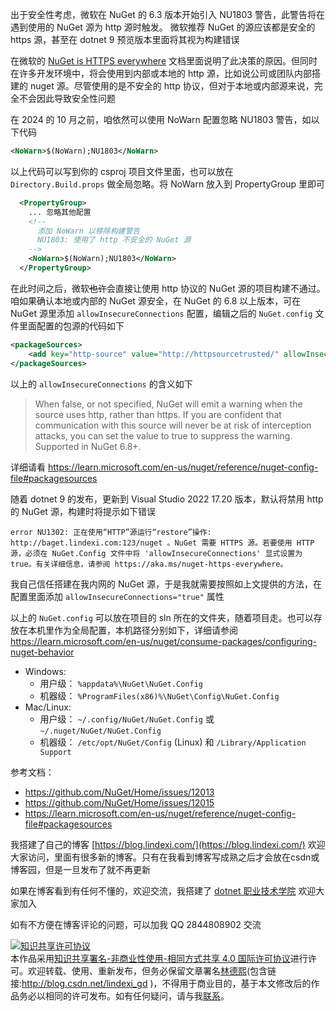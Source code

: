 
出于安全性考虑，微软在 NuGet 的 6.3 版本开始引入 NU1803 警告，此警告将在遇到使用的 NuGet 源为 http 源时触发。 微软推荐 NuGet 的源应该都是安全的 https 源，甚至在 dotnet 9 预览版本里面将其视为构建错误

<!--more-->


<!-- CreateTime:2024/11/14 07:29:27 -->

<!-- 发布 -->
<!-- 博客 -->

在微软的 [NuGet is HTTPS everywhere](https://devblogs.microsoft.com/nuget/https-everywhere/) 文档里面说明了此决策的原因。但同时在许多开发环境中，将会使用到内部或本地的 http 源，比如说公司或团队内部搭建的 nuget 源。尽管使用的是不安全的 http 协议，但对于本地或内部源来说，完全不会因此导致安全性问题

在 2024 的 10 月之前，咱依然可以使用 NoWarn 配置忽略 NU1803 警告，如以下代码

```xml
<NoWarn>$(NoWarn);NU1803</NoWarn>
```

以上代码可以写到你的 csproj 项目文件里面，也可以放在 `Directory.Build.props` 做全局忽略。将 NoWarn 放入到 PropertyGroup 里即可

```xml
  <PropertyGroup>
    ... 忽略其他配置
    <!--
      添加 NoWarn 以移除构建警告
      NU1803: 使用了 http 不安全的 NuGet 源
    -->
    <NoWarn>$(NoWarn);NU1803</NoWarn>
  </PropertyGroup>
```

在此时间之后，微软~~也许~~会直接让使用 http 协议的 NuGet 源的项目构建不通过。咱如果确认本地或内部的 NuGet 源安全，在 NuGet 的 6.8 以上版本，可在 NuGet 源里添加 `allowInsecureConnections` 配置，编辑之后的 `NuGet.config` 文件里面配置的包源的代码如下

```xml
<packageSources>
    <add key="http-source" value="http://httpsourcetrusted/" allowInsecureConnections="true" />
</packageSources>
```

以上的 `allowInsecureConnections` 的含义如下

> When false, or not specified, NuGet will emit a warning when the source uses http, rather than https. If you are confident that communication with this source will never be at risk of interception attacks, you can set the value to true to suppress the warning. Supported in NuGet 6.8+.

详细请看 <https://learn.microsoft.com/en-us/nuget/reference/nuget-config-file#packagesources>

随着 dotnet 9 的发布，更新到 Visual Studio 2022 17.20 版本，默认将禁用 http 的 NuGet 源，构建时将提示如下错误

```
error NU1302: 正在使用“HTTP”源运行“restore”操作: http://baget.lindexi.com:123/nuget 。NuGet 需要 HTTPS 源。若要使用 HTTP 源，必须在 NuGet.Config 文件中将 'allowInsecureConnections' 显式设置为 true。有关详细信息，请参阅 https://aka.ms/nuget-https-everywhere。 
```

我自己信任搭建在我内网的 NuGet 源，于是我就需要按照如上文提供的方法，在配置里面添加 `allowInsecureConnections="true"` 属性

以上的 `NuGet.config` 可以放在项目的 sln 所在的文件夹，随着项目走。也可以存放在本机里作为全局配置，本机路径分别如下，详细请参阅 <https://learn.microsoft.com/en-us/nuget/consume-packages/configuring-nuget-behavior>

- Windows: 
  - 用户级： `%appdata%\NuGet\NuGet.Config`
  - 机器级： `%ProgramFiles(x86)%\NuGet\Config\NuGet.Config`
- Mac/Linux: 
  - 用户级： `~/.config/NuGet/NuGet.Config` 或 `~/.nuget/NuGet/NuGet.Config`
  - 机器级： `/etc/opt/NuGet/Config` (Linux) 和 `/Library/Application Support`

参考文档：

- <https://github.com/NuGet/Home/issues/12013>
- <https://github.com/NuGet/Home/issues/12015>
- <https://learn.microsoft.com/en-us/nuget/reference/nuget-config-file#packagesources>


我搭建了自己的博客 [https://blog.lindexi.com/](https://blog.lindexi.com/) 欢迎大家访问，里面有很多新的博客。只有在我看到博客写成熟之后才会放在csdn或博客园，但是一旦发布了就不再更新

如果在博客看到有任何不懂的，欢迎交流，我搭建了 [dotnet 职业技术学院](https://t.me/dotnet_campus) 欢迎大家加入

如有不方便在博客评论的问题，可以加我 QQ 2844808902 交流

<a rel="license" href="http://creativecommons.org/licenses/by-nc-sa/4.0/"><img alt="知识共享许可协议" style="border-width:0" src="https://licensebuttons.net/l/by-nc-sa/4.0/88x31.png" /></a><br />本作品采用<a rel="license" href="http://creativecommons.org/licenses/by-nc-sa/4.0/">知识共享署名-非商业性使用-相同方式共享 4.0 国际许可协议</a>进行许可。欢迎转载、使用、重新发布，但务必保留文章署名[林德熙](http://blog.csdn.net/lindexi_gd)(包含链接:http://blog.csdn.net/lindexi_gd )，不得用于商业目的，基于本文修改后的作品务必以相同的许可发布。如有任何疑问，请与我[联系](mailto:lindexi_gd@163.com)。
